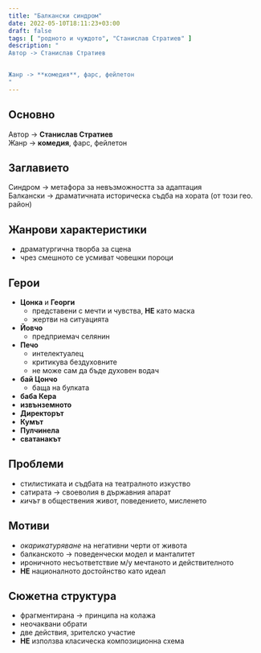 ```yaml
---
title: "Балкански синдром"
date: 2022-05-10T18:11:23+03:00
draft: false
tags: [ "родното и чуждото", "Станислав Стратиев" ]
description: "
Автор -> Станислав Стратиев


Жанр -> **комедия**, фарс, фейлетон
"
---
```


## Основно

Автор -> **Станислав Стратиев**  
Жанр -> **комедия**, фарс, фейлетон  

## Заглавието

Синдром -> метафора за невъзможността за адаптация  
Балкански -> драматичната историческа съдба на хората (от този гео. район)  

## Жанрови характеристики

- драматургична творба за сцена
- чрез смешното се усмиват човешки пороци

## Герои

- **Цонка** и **Георги**
  - представени с мечти и чувства, **НЕ** като маска
  - жертви на ситуацията
- **Йовчо**
  - предприемач селянин
- **Печо**
  - интелектуалец
  - критикува бездуховните
  - не може сам да бъде духовен водач
- **бай Цончо**
  - баща на булката
- **баба Кера**
- **извънземното**
- **Директорът**
- **Кумът**
- **Пулчинела**
- **сватанакът**

## Проблеми

- стилистиката и съдбата на театралното изкуство
- сатирата -> своеволия в държавния апарат
- _кичът_ в обществения живот, поведението, мисленето

## Мотиви

- _окарикатуряване_ на негативни черти от живота
- балканското -> поведенчески модел и манталитет
- ироничното несъответствие м/у мечтаното и действителното
- **НЕ** националното достойнство като идеал

## Сюжетна структура

- фрагментирана -> принципа на колажа
- неочаквани обрати
- две действия, зрителско участие
- **НЕ** използва класическа композиционна схема
